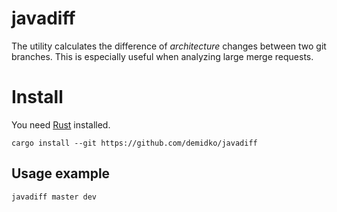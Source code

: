 # javadiff

The utility calculates the difference of _architecture_ changes between two git branches. This is especially useful when
analyzing large merge requests.

# Install

You need [Rust](https://rustup.rs) installed.

```shell
cargo install --git https://github.com/demidko/javadiff
```

## Usage example

```shell
javadiff master dev
```